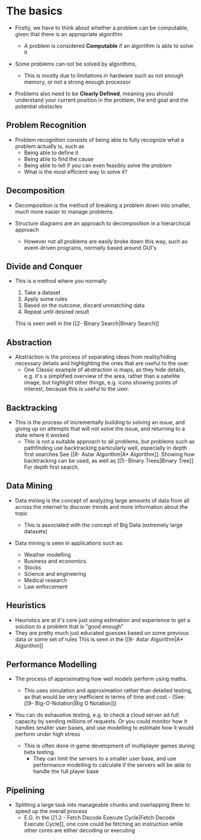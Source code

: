 
# The basics

- Firstly, we have to think about whether a problem can be computable, given that there is an appropriate algorithm
	- A problem is considered **Computable** if an algorithm is able to solve it
- Some problems can not be solved by algorithms, 
	- This is mostly due to limitations in hardware such as not enough memory, or not a strong enough processor

- Problems also need to be **Clearly Defined**, meaning you should understand your current position in the problem, the end goal and the potential obstacles



## Problem Recognition

- Problem recognition consists of being able to fully recognize what a problem actually is, such as
	- Being able to define it
	- Being able to find the cause
	- Being able to tell if you can even feasibly solve the problem
	- What is the most efficient way to solve it?


## Decomposition

- Decomposition is the method of breaking a problem down into smaller, much more easier to manage problems.

- Structure diagrams are an approach to decomposition in a hierarchical approach
	- However not all problems are easily broke down this way, such as event-driven programs, normally based around GUI's


## Divide and Conquer

- This is a method where you normally
	1) Take a dataset
	2) Apply some rules
	3) Based on the outcome, discard unmatching data
	4) Repeat until desired result

	This is seen well in the [[2- Binary Search|Binary Search]]

## Abstraction

- Abstraction is the process of separating ideas from reality/hiding necessary details and highlighting the ones that are useful to the user
	- One Classic example of abstraction is maps, as they hide details, e.g. it's a simplified overview of the area, rather than a satellite image, but highlight other things, e.g. icons showing points of interest, because this is useful to the user.


## Backtracking

- This is the process of incrementally building to solving an issue, and giving up on attempts that will not solve the issue, and returning to a state where it worked
	- This is not a suitable approach to all problems, but problems such as pathfinding use backtracking particularly well, especially in depth first searches
		See [[8- Astar Algorithm|A* Algorithm]]: Showing how backtracking can be used, as well as [[5- Binary Trees|Binary Tree]] For depth first search.

## Data Mining

- Data mining is the concept of analyzing large amounts of data from all across the internet to discover trends and more information about the topic
	- This is associated with the concept of Big Data (extremely large datasets)

- Data mining is seen in applications such as:
	- Weather modelling
	- Business and economics
	- Stocks
	- Science and engineering
	- Medical research
	- Law enforcement

## Heuristics

- Heuristics are at it's core just using estimation and experience to get a solution to a problem that is "good enough"
- They are pretty much just educated guesses based on some previous data or some set of rules
	This is seen in the [[8- Astar Algorithm|A* Algorithm]]

## Performance Modelling

- The process of approximating how well models perform using maths.
	- This uses simulation and approximation rather than detailed testing, as that would be very inefficient in terms of time and cost - (See: [[9- Big-O-Notation|Big O Notation]]) 

- You can do exhaustive testing, e.g. to check a cloud server ad full capacity by sending millions of requests. Or you could monitor how it handles smaller user bases, and use modelling to estimate how it would perform under high stress
	- This is often done in game development of multiplayer games during beta testing.
		- They can limit the servers to a smaller user base, and use performance modelling to calculate if the servers will be able to handle the full player base


## Pipelining

- Splitting a large task into manageable chunks and overlapping them to speed up the overall process
	- E.G. In the [[1.2 - Fetch Decode Execute Cycle|Fetch Decode Execute Cycle]], one core could be fetching an instruction while other cores are either decoding or executing

